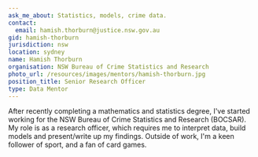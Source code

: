 ```yaml
---
ask_me_about: Statistics, models, crime data.
contact:
  email: hamish.thorburn@justice.nsw.gov.au
gid: hamish-thorburn
jurisdiction: nsw
location: sydney
name: Hamish Thorburn
organisation: NSW Bureau of Crime Statistics and Research
photo_url: /resources/images/mentors/hamish-thorburn.jpg
position_title: Senior Research Officer
type: Data Mentor
---
```


After recently completing a mathematics and statistics degree, I've started working for the NSW Bureau of Crime Statistics and Research (BOCSAR). My role is as a research officer, which requires me to interpret data, build models and present/write up my findings. Outside of work, I'm a keen follower of sport, and a fan of card games.